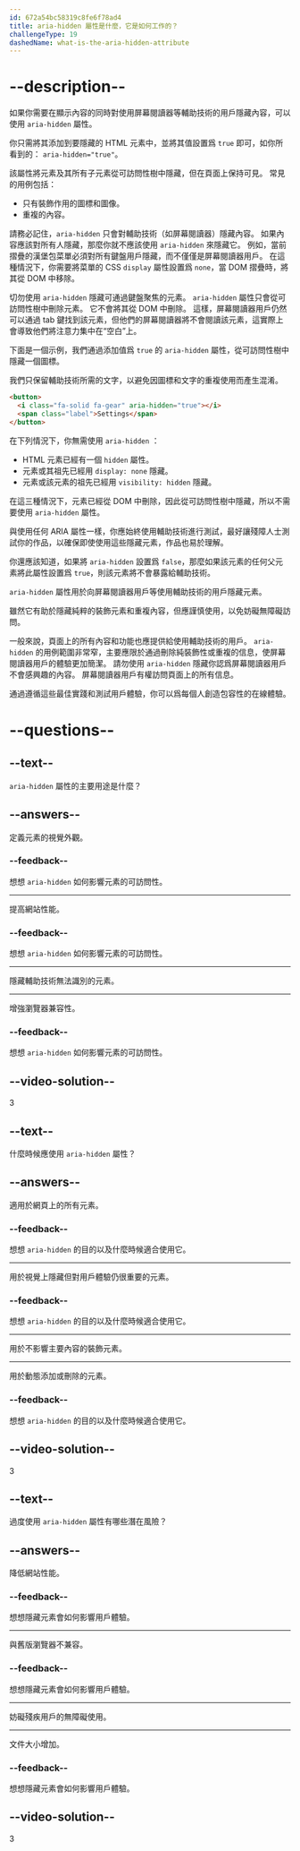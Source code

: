```yaml
---
id: 672a54bc58319c8fe6f78ad4
title: aria-hidden 屬性是什麼，它是如何工作的？
challengeType: 19
dashedName: what-is-the-aria-hidden-attribute
---
```


# --description--

如果你需要在顯示內容的同時對使用屏幕閱讀器等輔助技術的用戶隱藏內容，可以使用 `aria-hidden` 屬性。

你只需將其添加到要隱藏的 HTML 元素中，並將其值設置爲 `true` 即可，如你所看到的： `aria-hidden="true"`。

該屬性將元素及其所有子元素從可訪問性樹中隱藏，但在頁面上保持可見。 常見的用例包括：

- 只有裝飾作用的圖標和圖像。
- 重複的內容。

請務必記住，`aria-hidden` 只會對輔助技術（如屏幕閱讀器）隱藏內容。 如果內容應該對所有人隱藏，那麼你就不應該使用 `aria-hidden` 來隱藏它。 例如，當前摺疊的漢堡包菜單必須對所有鍵盤用戶隱藏，而不僅僅是屏幕閱讀器用戶。 在這種情況下，你需要將菜單的 CSS `display` 屬性設置爲 `none`，當 DOM 摺疊時，將其從 DOM 中移除。

切勿使用 `aria-hidden` 隱藏可通過鍵盤聚焦的元素。 `aria-hidden` 屬性只會從可訪問性樹中刪除元素。 它不會將其從 DOM 中刪除。 這樣，屏幕閱讀器用戶仍然可以通過 tab 鍵找到該元素，但他們的屏幕閱讀器將不會閱讀該元素，這實際上會導致他們將注意力集中在“空白”上。

下面是一個示例，我們通過添加值爲 `true` 的 `aria-hidden` 屬性，從可訪問性樹中隱藏一個圖標。

我們只保留輔助技術所需的文字，以避免因圖標和文字的重複使用而產生混淆。

```html
<button>
  <i class="fa-solid fa-gear" aria-hidden="true"></i>
  <span class="label">Settings</span>
</button>
```

在下列情況下，你無需使用 `aria-hidden` ：

- HTML 元素已經有一個 `hidden` 屬性。
- 元素或其祖先已經用 `display: none` 隱藏。
- 元素或該元素的祖先已經用 `visibility: hidden` 隱藏。

在這三種情況下，元素已經從 DOM 中刪除，因此從可訪問性樹中隱藏，所以不需要使用 `aria-hidden` 屬性。

與使用任何 ARIA 屬性一樣，你應始終使用輔助技術進行測試，最好讓殘障人士測試你的作品，以確保即使使用這些隱藏元素，作品也易於理解。

你還應該知道，如果將 `aria-hidden` 設置爲 `false`，那麼如果該元素的任何父元素將此屬性設置爲 `true`，則該元素將不會暴露給輔助技術。

`aria-hidden` 屬性用於向屏幕閱讀器用戶等使用輔助技術的用戶隱藏元素。

雖然它有助於隱藏純粹的裝飾元素和重複內容，但應謹慎使用，以免妨礙無障礙訪問。

一般來說，頁面上的所有內容和功能也應提供給使用輔助技術的用戶。 `aria-hidden` 的用例範圍非常窄，主要應限於通過刪除純裝飾性或重複的信息，使屏幕閱讀器用戶的體驗更加簡潔。 請勿使用 `aria-hidden` 隱藏你認爲屏幕閱讀器用戶不會感興趣的內容。 屏幕閱讀器用戶有權訪問頁面上的所有信息。

通過遵循這些最佳實踐和測試用戶體驗，你可以爲每個人創造包容性的在線體驗。

# --questions--

## --text--

`aria-hidden` 屬性的主要用途是什麼？

## --answers--

定義元素的視覺外觀。

### --feedback--

想想 `aria-hidden` 如何影響元素的可訪問性。

---

提高網站性能。

### --feedback--

想想 `aria-hidden` 如何影響元素的可訪問性。

---

隱藏輔助技術無法識別的元素。

---

增強瀏覽器兼容性。

### --feedback--

想想 `aria-hidden` 如何影響元素的可訪問性。

## --video-solution--

3

## --text--

什麼時候應使用 `aria-hidden` 屬性？

## --answers--

適用於網頁上的所有元素。

### --feedback--

想想 `aria-hidden` 的目的以及什麼時候適合使用它。

---

用於視覺上隱藏但對用戶體驗仍很重要的元素。

### --feedback--

想想 `aria-hidden` 的目的以及什麼時候適合使用它。

---

用於不影響主要內容的裝飾元素。

---

用於動態添加或刪除的元素。

### --feedback--

想想 `aria-hidden` 的目的以及什麼時候適合使用它。

## --video-solution--

3

## --text--

過度使用 `aria-hidden` 屬性有哪些潛在風險？

## --answers--

降低網站性能。

### --feedback--

想想隱藏元素會如何影響用戶體驗。

---

與舊版瀏覽器不兼容。

### --feedback--

想想隱藏元素會如何影響用戶體驗。

---

妨礙殘疾用戶的無障礙使用。

---

文件大小增加。

### --feedback--

想想隱藏元素會如何影響用戶體驗。

## --video-solution--

3
